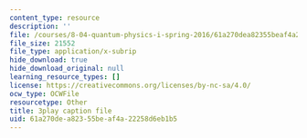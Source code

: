 ```yaml
---
content_type: resource
description: ''
file: /courses/8-04-quantum-physics-i-spring-2016/61a270dea82355beaf4a22258d6eb1b5_KfbvrGt3MlI.vtt
file_size: 21552
file_type: application/x-subrip
hide_download: true
hide_download_original: null
learning_resource_types: []
license: https://creativecommons.org/licenses/by-nc-sa/4.0/
ocw_type: OCWFile
resourcetype: Other
title: 3play caption file
uid: 61a270de-a823-55be-af4a-22258d6eb1b5
---
```

